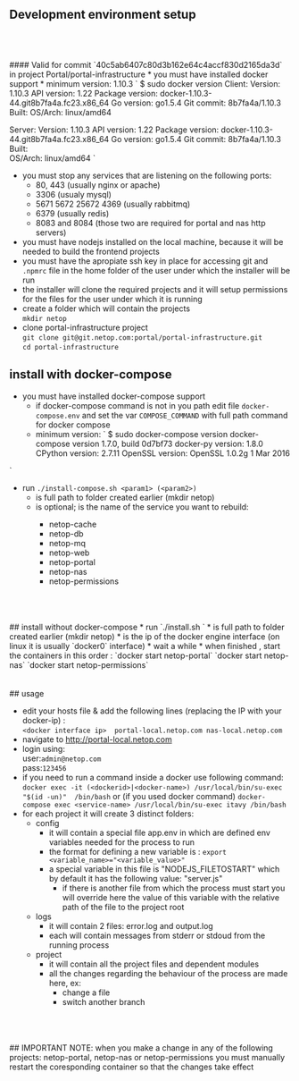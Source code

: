 ## Development environment setup  
<br>
<br>
<br>
#### Valid for commit `40c5ab6407c80d3b162e64c4accf830d2165da3d` in project Portal/portal-infrastructure
* you must have installed docker support
    * minimum version: 1.10.3  
`
$ sudo docker version
Client:
 Version:         1.10.3
 API version:     1.22
 Package version: docker-1.10.3-44.git8b7fa4a.fc23.x86_64
 Go version:      go1.5.4
 Git commit:      8b7fa4a/1.10.3
 Built:           
 OS/Arch:         linux/amd64

Server:
 Version:         1.10.3
 API version:     1.22
 Package version: docker-1.10.3-44.git8b7fa4a.fc23.x86_64
 Go version:      go1.5.4
 Git commit:      8b7fa4a/1.10.3
 Built:           
 OS/Arch:         linux/amd64
`
* you must stop any services that are listening on the following ports:
    * 80, 443 (usually nginx or apache)
    * 3306 (usualy mysql)
    * 5671 5672 25672 4369 (usually rabbitmq)
    * 6379 (usually redis)
    * 8083 and 8084 (those two are required for portal and nas http servers)
* you must have nodejs installed on the local machine, because it will be needed to build the frontend projects
* you must have the apropiate ssh key in place for accessing git and `.npmrc` file in the home folder of the user under which the installer will be run
* the installer will clone the required projects and it will setup permissions for the files for the user under which it is running
* create a folder which will contain the projects  
`mkdir netop`
* clone portal-infrastructure project  
`git clone git@git.netop.com:portal/portal-infrastructure.git`  
`cd portal-infrastructure`

## install with docker-compose
* you must have installed docker-compose support
    * if docker-compose command is not in you path edit file `docker-compose.env` and set the var `COMPOSE_COMMAND` with full path command for docker compose
    * minimum version:
`
$ sudo docker-compose version
docker-compose version 1.7.0, build 0d7bf73
docker-py version: 1.8.0
CPython version: 2.7.11
OpenSSL version: OpenSSL 1.0.2g  1 Mar 2016

`
* run `./install-compose.sh <param1> (<param2>)`
    * <param1> is full path to folder created earlier (mkdir netop)
    * <param2> is optional; is the name of the service you want to rebuild:
        * netop-cache
        * netop-db
        * netop-mq
        * netop-web
        * netop-portal
        * netop-nas
        * netop-permissions

<br>
<br>
<br>
## install without docker-compose
* run `./install.sh <param1> <param2>`
    * <param1> is full path to folder created earlier (mkdir netop)
    * <param2> is the ip of the docker engine interface (on linux it is usually `docker0` interface)
* wait a while
* when finished , start the containers in this order :
`docker start netop-portal`
`docker start netop-nas`
`docker start netop-permissions`

<br>
<br>
<br>
## usage

* edit your hosts file & add the following lines (replacing the IP with your docker-ip) :  
`<docker interface ip>	portal-local.netop.com nas-local.netop.com`
* navigate to http://portal-local.netop.com
* login using:  
user:`admin@netop.com`  
pass:`123456`
* if you need to run a command inside a docker use following command:
`docker exec -it (<dockerid>|<docker-name>) /usr/local/bin/su-exec "$(id -un)"  /bin/bash`
or (if you used docker command)
`docker-compose exec <service-name> /usr/local/bin/su-exec itavy /bin/bash`
* for each project it will create 3 distinct folders:
    * config
        * it will contain a special file app.env in which are defined env variables needed for the process to run
        * the format for defining a new variable is : `export <variable_name>="<variable_value>"`
        * a special variable in this file is "NODEJS_FILETOSTART" which by default it has the following value: "server.js" 
            * if there is another file from which the process must start you will override here the value of this variable with the relative path of the file to the project root
    * logs
        * it will contain 2 files: error.log and output.log
        * each will contain messages from stderr or stdoud from the running process
    * project
        * it will contain all the project files and dependent modules
        * all the changes regarding the behaviour of the process are made here, ex:
            * change a file
            * switch another branch

<br>
<br>
<br>
## IMPORTANT NOTE:
when you make a change in any of the following projects: netop-portal, netop-nas or netop-permissions you must manually restart the coresponding container so that the changes take effect 